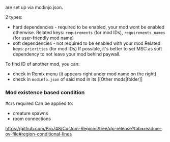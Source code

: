 are set up via modinjo.json.

2 types:
- hard dependencies - required to be enabled, your mod wont be enabled otherwise.
	Related keys: `requirements` (for mod IDs), `requirements_names` (for user-friendly mod name)
- soft dependencies - not required to be enabled with your mod
	Related keys: `priorities` (for mod IDs)
	If possible, it's better to set MSC as soft dependency to not leave your mod behind paywall. 

To find ID of another mod, you can:
- check in Remix menu (it appears right under mod name on the right)
- check in `modinfo.json` of said mod in its [[Other mods|folder]]


### Mod existence based condition
#crs required
Can be applied to:
- creature spawns
- room connections

https://github.com/Bro748/Custom-Regions/tree/dp-release?tab=readme-ov-file#region-conditional-lines